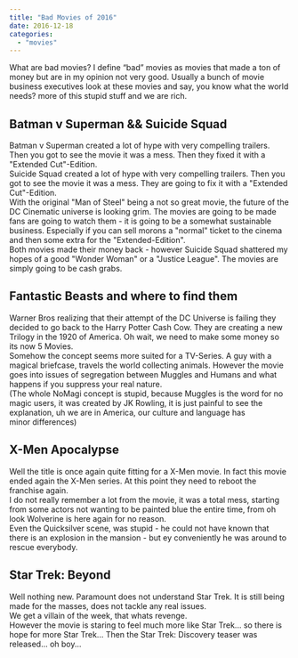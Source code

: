 ```yaml
---
title: "Bad Movies of 2016"
date: 2016-12-18
categories:
  - "movies"
---
```


What are bad movies? I define “bad” movies as movies that made a ton of money but are in my opinion not very good. Usually a bunch of movie business executives look at these movies and say, you know what the world needs? more of this stupid stuff and we are rich.

## **Batman v Superman && Suicide Squad**

Batman v Superman created a lot of hype with very compelling trailers. Then you got to see the movie it was a mess. Then they fixed it with a "Extended Cut"-Edition.  
Suicide Squad created a lot of hype with very compelling trailers. Then you got to see the movie it was a mess. They are going to fix it with a "Extended Cut"-Edition.  
With the original "Man of Steel" being a not so great movie, the future of the DC Cinematic universe is looking grim. The movies are going to be made fans are going to watch them - it is going to be a somewhat sustainable business. Especially if you can sell morons a "normal" ticket to the cinema and then some extra for the "Extended-Edition".  
Both movies made their money back - however Suicide Squad shattered my hopes of a good "Wonder Woman" or a "Justice League". The movies are simply going to be cash grabs.

## **Fantastic Beasts and where to find them**

Warner Bros realizing that their attempt of the DC Universe is failing they decided to go back to the Harry Potter Cash Cow. They are creating a new Trilogy in the 1920 of America. Oh wait, we need to make some money so its now 5 Movies.  
Somehow the concept seems more suited for a TV-Series. A guy with a magical briefcase, travels the world collecting animals. However the movie goes into issues of segregation between Muggles and Humans and what happens if you suppress your real nature.  
(The whole NoMagi concept is stupid, because Muggles is the word for no magic users, it was created by JK Rowling, it is just painful to see the explanation, uh we are in America, our culture and language has minor differences)

## **X-Men Apocalypse**

Well the title is once again quite fitting for a X-Men movie. In fact this movie ended again the X-Men series. At this point they need to reboot the franchise again.  
I do not really remember a lot from the movie, it was a total mess, starting from some actors not wanting to be painted blue the entire time, from oh look Wolverine is here again for no reason.  
Even the Quicksilver scene, was stupid - he could not have known that there is an explosion in the mansion - but ey conveniently he was around to rescue everybody.

## **Star Trek: Beyond**

Well nothing new. Paramount does not understand Star Trek. It is still being made for the masses, does not tackle any real issues.  
We get a villain of the week, that whats revenge.  
However the movie is staring to feel much more like Star Trek... so there is hope for more Star Trek... Then the Star Trek: Discovery teaser was released... oh boy...
